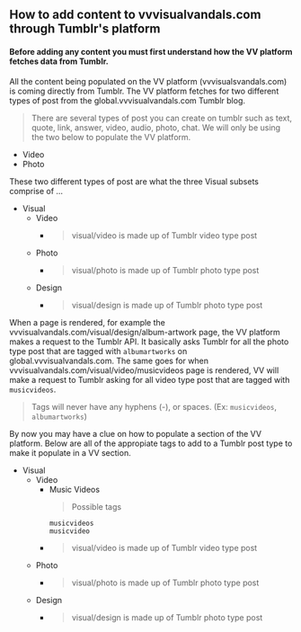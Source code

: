 ## How to add content to vvvisualvandals.com through Tumblr's platform
#### Before adding any content you must first understand how the VV platform fetches data from Tumblr. 

  All the content being populated on the VV platform (vvvisualsvandals.com) is coming directly from Tumblr. The VV platform fetches for two different types of post from the global.vvvisualvandals.com Tumblr blog. 
> There are several types of post you can create on tumblr such as text, quote, link, answer, video, audio, photo, chat. We will only be using the two below to populate the VV platform.
- Video
- Photo

These two different types of post are what the three Visual subsets comprise of ...
- Visual
  - Video 
    - > visual/video is made up of Tumblr video type post
  - Photo
    - > visual/photo is made up of Tumblr photo type post
  - Design
    - > visual/design is made up of Tumblr photo type post
    
When a page is rendered, for example the vvvisualvandals.com/visual/design/album-artwork page, the VV platform makes a request to the Tumblr API. It basically asks Tumblr for all the photo type post that are tagged with `albumartworks` on global.vvvisualvandals.com. The same goes for when vvvisualvandals.com/visual/video/musicvideos page is rendered, VV will make a request to Tumblr asking for all video type post that are tagged with `musicvideos`. 
> Tags will never have any hyphens (-), or spaces. (Ex: `musicvideos`, `albumartworks`)

By now you may have a clue on how to populate a section of the VV platform. Below are all of the appropiate tags to add to a Tumblr post type to make it populate in a VV section.

- Visual
  - Video 
    - Music Videos 
      > Possible tags
      ```
      musicvideos
      musicvideo
      ```
    - > visual/video is made up of Tumblr video type post
  - Photo
    - > visual/photo is made up of Tumblr photo type post
  - Design
    - > visual/design is made up of Tumblr photo type post


